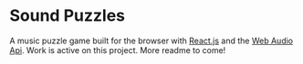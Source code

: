 # Sound Puzzles

A music puzzle game built for the browser with [React.js](https://reactjs.org/) and the [Web Audio Api](https://reactjs.org/). Work is active on this project. More readme to come!